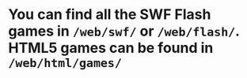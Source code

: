 # You can find all the SWF Flash games in `/web/swf/` or `/web/flash/`. HTML5 games can be found in `/web/html/games/`
